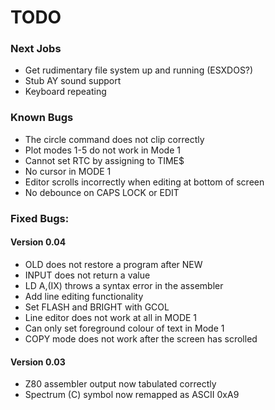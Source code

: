 # TODO
### Next Jobs
- Get rudimentary file system up and running (ESXDOS?)
- Stub AY sound support
- Keyboard repeating
### Known Bugs
- The circle command does not clip correctly
- Plot modes 1-5 do not work in Mode 1
- Cannot set RTC by assigning to TIME$
- No cursor in MODE 1
- Editor scrolls incorrectly when editing at bottom of screen
- No debounce on CAPS LOCK or EDIT
### Fixed Bugs:
#### Version 0.04
- OLD does not restore a program after NEW
- INPUT does not return a value
- LD A,(IX) throws a syntax error in the assembler
- Add line editing functionality
- Set FLASH and BRIGHT with GCOL
- Line editor does not work at all in MODE 1
- Can only set foreground colour of text in Mode 1
- COPY mode does not work after the screen has scrolled
#### Version 0.03
- Z80 assembler output now tabulated correctly
- Spectrum (C) symbol now remapped as ASCII 0xA9
